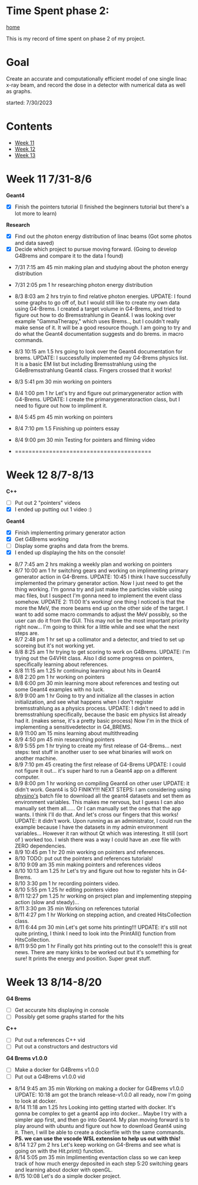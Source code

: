# Time Spent phase 2:

[home](README.md)

This is my record of time spent on phase 2 of my project. 

# Goal
Create an accurate and computationally efficient model of one single linac x-ray beam, and record the dose in a detector with numerical data as well as graphs. 

started: 7/30/2023

# Contents
- [Week 11](#week-11-731-86)
- [Week 12](#week-12-87-813)
- [Week 13](#week-13-814-820)


# Week 11 7/31-8/6

**Geant4**
- [x] Finish the pointers tutorial (I finished the beginners tutorial but there's a lot more to learn)

**Research**
- [x] Find out the photon energy distribution of linac beams (Got some photos and data saved)
- [x] Decide which project to pursue moving forward. (Going to develop G4Brems and compare it to the data I found)

- 7/31 7:15 am 45 min making plan and studying about the photon energy distribution
- 7/31 2:05 pm 1 hr researching photon energy distribution
- 8/3 8:03 am 2 hrs tryin to find relative photon energies. UPDATE: I found some graphs to go off of, but I would still like to create my own data using G4-Brems. I created a target volume in G4-Brems, and tried to figure out how to do Bremsstrahlung in Geant4. I was looking over example "GammaTherapy," which uses Brems.., but I couldn't really make sense of it. It will be a good resource though. I am going to try and do what the Geant4 documentation suggests and do brems. in macro commands.
- 8/3 10:15 am 1.5 hrs going to look over the Geant4 documentation for brems. UPDATE: I successfully implemented my G4-Brems physics list. It is a basic EM list but including Bremsstrahlung using the G4eBremsstrahlung Geant4 class. Fingers crossed that it works!
- 8/3 5:41 pm 30 min working on pointers
- 8/4 1:00 pm 1 hr Let's try and figure out primarygenerator action with G4-Brems. UPDATE: I create the primarygeneratoraction class, but I need to figure out how to impliment it.
- 8/4 5:45 pm 45 min working on pointers
- 8/4 7:10 pm 1.5 Finishing up pointers essay
- 8/4 9:00 pm 30 min Testing for pointers and filming video


- ========================================

# Week 12 8/7-8/13

**C++**
- [ ] Put out 2 "pointers" videos
- [x] I ended up putting out 1 video :)

**Geant4**
- [x] Finish implementing primary generator action
- [x] Get G4Brems working
- [ ] Display some graphs and data from the brems.
- [x] I ended up displaying the hits on the console!

- 8/7 7:45 am 2 hrs making a weekly plan and working on pointers
- 8/7 10:00 am 1 hr switching gears and working on implimenting primary generator action in G4-Brems. UPDATE: 10:45 I think I have successfully implemented the primary generator action. Now I just need to get the thing working. I'm gonna try and just make the particles visible using mac files, but I suspect I'm gonna need to implement the event class somehow. UPDATE 2: 11:00 It's working! one thing I noticed is that the more the MeV, the more beams end up on the other side of the target. I want to add some macro commands to adjust the MeV possibly, so the user can do it from the GUI. This may not be the most important priority right now... I'm going to think for a little while and see what the next steps are.
- 8/7 2:48 pm 1 hr set up a collimator and a detector, and tried to set up scoreing but it's not working yet.
- 8/8 8:25 am 1 hr trying to get scoring to work on G4Brems. UPDATE: I'm trying out the G4VHit class. Also I did some progress on pointers, specifically learning about references.
- 8/8 11:15 am 1.25 hr continuing learning about hits in Geant4
- 8/8 2:20 pm 1 hr working on pointers
- 8/8 6:00 pm 30 min learning more about references and testing out some Geant4 examples with no luck.
- 8/9 9:00 am 1 hr Going to try and initialize all the classes in action initialization, and see what happens when I don't register bremsstrahlung as a physics process. UPDATE: I didn't need to add in bremsstrahlung specifically, because the basic em physics list already had it. (makes sense, it's a pretty basic process) Now I'm in the thick of implementing a sensitivedetector in G4_BREMS.
- 8/9 11:00 am 15 mins learning about multithreading
- 8/9 4:50 pm 45 min researching pointers
- 8/9 5:55 pm 1 hr trying to create my first release of G4-Brems... next steps: test stuff in another user to see what binaries will work on another machine.
- 8/9 7:10 pm 45 creating the first release of G4-Brems UPDATE: I could not figure it out... it's super hard to run a Geant4 app on a different computer.
- 8/9 8:00 pm 1 hr working on compiling Geant4 on other user UPDATE: it didn't work. Geant4 is SO FINIKY!!! NEXT STEPS: I am considering using [physino's](https://physino.xyz/gears) batch file to download all the geant4 datasets and set them as environment variables. This makes me nervous, but I guess I can also manually set them all...... Or I can manually set the ones that the app wants. I think I'll do that. And let's cross our fingers that this works! UPDATE: it didn't work. Upon running as an administrator, I could run the example because I have the datasets in my admin environment variables... However it ran without Qt which was interesting. It still (sort of ) worked too. I wish there was a way I could have an .exe file with ZERO dependencies.
- 8/9 10:45 pm 1 hr 20 min working on pointers and references.
- 8/10 TODO: put out the pointers and references tutorials!
- 8/10 9:09 am 35 min making pointers and references videos
- 8/10 10:13 am 1.25 hr Let's try and figure out how to register hits in G4-Brems.
- 8/10 3:30 pm 1 hr recording pointers video.
- 8/10 5:55 pm 1.25 hr editing pointers video
- 8/11 12:27 pm 1.25 hr working on project plan and implementing stepping action (slow and steady)...
- 8/11 3:30 pm 35 min Working on references tutorial
- 8/11 4:27 pm 1 hr Working on stepping action, and created HitsCollection class.
- 8/11 6:44 pm 30 min Let's get some hits printing!!! UPDATE: it's still not quite printing, I think I need to look into the PrintAll() function from HitsCollection.
- 8/11 9:50 pm 1 hr Finally got hits printing out to the console!!! this is great news. There are many kinks to be worked out but it's something for sure! It prints the energy and position. Super great stuff.

# Week 13 8/14-8/20

**G4 Brems**
- [ ] Get accurate hits displaying in console
- [ ] Possibly get some graphs started for the hits

**C++**
- [ ] Put out a references C++ vid
- [ ] Put out a constructors and destructors vid

**G4 Brems v1.0.0**
- [ ] Make a docker for G4Brems v1.0.0
- [ ] Put out a G4Brems v1.0.0 vid

- 8/14 9:45 am 35 min Working on making a docker for G4Brems v1.0.0 UPDATE: 10:18 am got the branch release-v1.0.0 all ready, now I'm going to look at docker.
- 8/14 11:18 am 1.25 hrs Looking into getting started with docker. It's gonna be complex to get a geant4 app into docker... Maybe I try with a simpler app first, and then go into Geant4. My plan moving forward is to play around with ubuntu and figure out how to download Geant4 using it. Then, I will be able to create a dockerfile with the same commands. **PS. we can use the vscode WSL extension to help us out with this!**
- 8/14 1:27 pm 2 hrs Let's keep working on G4-Brems and see what is going on with the Hit.print() function. 
- 8/14 5:05 pm 35 min Implimenting eventaction class so we can keep track of how much energy deposited in each step 5:20 switching gears and learning about docker with openGL.
- 8/15 10:08 Let's do a simple docker project.
